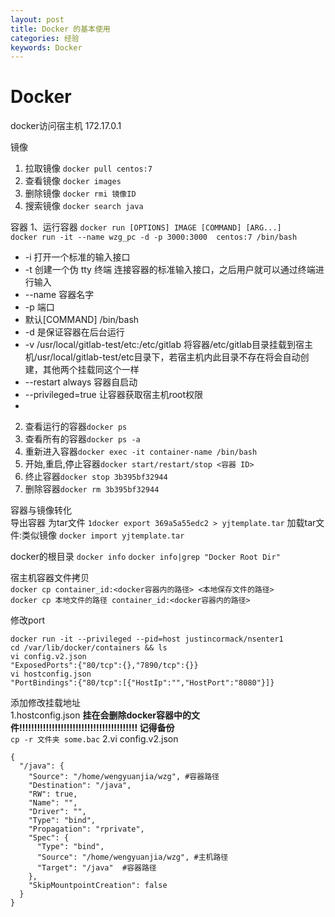 ```yaml
---
layout: post
title: Docker 的基本使用
categories: 经验
keywords: Docker
---
```


# Docker

docker访问宿主机 172.17.0.1

镜像

1. 拉取镜像 `docker pull centos:7`
2. 查看镜像 `docker images`
3. 删除镜像 `docker rmi 镜像ID`
4. 搜索镜像 `docker search java`

容器
1、运行容器 `docker run [OPTIONS] IMAGE [COMMAND] [ARG...]`      
`docker run -it --name wzg_pc -d -p 3000:3000  centos:7 /bin/bash`
- -i 打开一个标准的输入接口
- -t 创建一个伪 tty 终端 连接容器的标准输入接口，之后用户就可以通过终端进行输入
- --name  容器名字
- -p 端口
- 默认[COMMAND]  /bin/bash
- -d 是保证容器在后台运行
- -v /usr/local/gitlab-test/etc:/etc/gitlab 将容器/etc/gitlab目录挂载到宿主机/usr/local/gitlab-test/etc目录下，若宿主机内此目录不存在将会自动创建，其他两个挂载同这个一样
- --restart always 容器自启动
- --privileged=true  让容器获取宿主机root权限
-
2. 查看运行的容器`docker ps`
3. 查看所有的容器`docker ps -a`
4. 重新进入容器`docker exec -it container-name /bin/bash`
5. 开始,重启,停止容器`docker start/restart/stop <容器 ID>`
6. 终止容器`docker stop 3b395bf32944`
7. 删除容器`docker rm 3b395bf32944`

容器与镜像转化     
导出容器 为tar文件 `1docker export 369a5a55edc2 > yjtemplate.tar`
加载tar文件:类似镜像 `docker import yjtemplate.tar`

docker的根目录
`docker info`
`docker info|grep "Docker Root Dir"`

宿主机容器文件拷贝       
`docker cp container_id:<docker容器内的路径> <本地保存文件的路径>`     
`docker cp 本地文件的路径 container_id:<docker容器内的路径>`

修改port

```shell
docker run -it --privileged --pid=host justincormack/nsenter1
cd /var/lib/docker/containers && ls
vi config.v2.json
"ExposedPorts":{"80/tcp":{},"7890/tcp":{}}
vi hostconfig.json
"PortBindings":{"80/tcp":[{"HostIp":"","HostPort":"8080"}]}
```

添加修改挂载地址        
1.hostconfig.json
**挂在会删除docker容器中的文件!!!!!!!!!!!!!!!!!!!!!!!!!!!!!!!!!!!!!!!! 记得备份**  
`cp -r 文件夹 some.bac`
2.vi config.v2.json

```jsonpath
{
  "/java": {
    "Source": "/home/wengyuanjia/wzg", #容器路径
    "Destination": "/java",
    "RW": true,
    "Name": "",
    "Driver": "",
    "Type": "bind",
    "Propagation": "rprivate",
    "Spec": {
      "Type": "bind",
      "Source": "/home/wengyuanjia/wzg", #主机路径
      "Target": "/java"  #容器路径
    },
    "SkipMountpointCreation": false
  }
}
```

